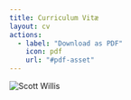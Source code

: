 ```yaml
---
title: Curriculum Vitæ
layout: cv
actions:
  - label: "Download as PDF"
    icon: pdf
    url: "#pdf-asset"
---
```


![Scott Willis](/assets/images/scott-willis-cv.png)
